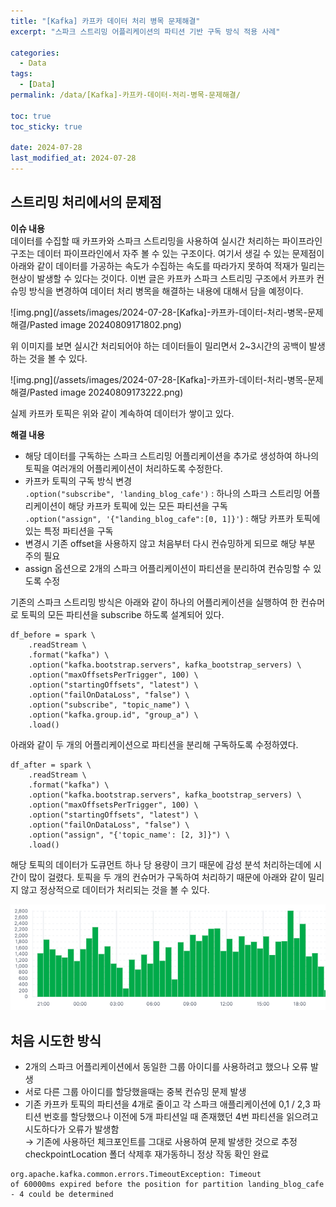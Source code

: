 ```yaml
---  
title: "[Kafka] 카프카 데이터 처리 병목 문제해결"  
excerpt: "스파크 스트리밍 어플리케이션의 파티션 기반 구독 방식 적용 사례"  
  
categories:  
  - Data  
tags:  
  - [Data]  
permalink: /data/[Kafka]-카프카-데이터-처리-병목-문제해결/  
  
toc: true  
toc_sticky: true  
  
date: 2024-07-28  
last_modified_at: 2024-07-28  
---  
```

  
## 스트리밍 처리에서의 문제점
**이슈 내용**  
데이터를 수집할 때 카프카와 스파크 스트리밍을 사용하여 실시간 처리하는 파이프라인 구조는 데이터 파이프라인에서 자주 볼 수 있는 구조이다. 
여기서 생길 수 있는 문제점이 아래와 같이 데이터를 가공하는 속도가 수집하는 속도를 따라가지 못하여 적재가 밀리는 현상이 발생할 수 있다는 것이다. 
이번 글은 카프카 스파크 스트리밍 구조에서 카프카 컨슈밍 방식을 변경하여 데이터 처리 병목을 해결하는 내용에 대해서 담을 예정이다. 

![img.png](/assets/images/2024-07-28-[Kafka]-카프카-데이터-처리-병목-문제해결/Pasted image 20240809171802.png)

위 이미지를 보면 실시간 처리되어야 하는 데이터들이 밀리면서 2~3시간의 공백이 발생하는 것을 볼 수 있다. 

![img.png](/assets/images/2024-07-28-[Kafka]-카프카-데이터-처리-병목-문제해결/Pasted image 20240809173222.png)

실제 카프카 토픽은 위와 같이 계속하여 데이터가 쌓이고 있다. 
  
**해결 내용**  
- 해당 데이터를 구독하는 스파크 스트리밍 어플리케이션을 추가로 생성하여 하나의 토픽을 여러개의 어플리케이션이 처리하도록 수정한다. 
- 카프카 토픽의 구독 방식 변경    
`.option("subscribe", 'landing_blog_cafe')` : 하나의 스파크 스트리밍 어플리케이션이 해당 카프카 토픽에 있는 모든 파티션을 구독    
`.option("assign", '{"landing_blog_cafe":[0, 1]}'`) : 해당 카프카 토픽에 있는 특정 파티션을 구독  
- 변경시 기존 offset을 사용하지 않고 처음부터 다시 컨슈밍하게 되므로 해당 부분 주의 필요  
- assign 옵션으로 2개의 스파크 어플리케이션이 파티션을 분리하여 컨슈밍할 수 있도록 수정  
  

기존의 스파크 스트리밍 방식은 아래와 같이 하나의 어플리케이션을 실행하여 한 컨슈머로 토픽의 모든 파티션을 subscribe 하도록 설계되어 있다.  
```  
df_before = spark \    
    .readStream \    
    .format("kafka") \    
    .option("kafka.bootstrap.servers", kafka_bootstrap_servers) \    
    .option("maxOffsetsPerTrigger", 100) \    
    .option("startingOffsets", "latest") \    
    .option("failOnDataLoss", "false") \    
    .option("subscribe", "topic_name") \    
    .option("kafka.group.id", "group_a") \    
    .load()  
```  

아래와 같이 두 개의 어플리케이션으로 파티션을 분리해 구독하도록 수정하였다.  
```  
df_after = spark \    
    .readStream \    
    .format("kafka") \    
    .option("kafka.bootstrap.servers", kafka_bootstrap_servers) \    
    .option("maxOffsetsPerTrigger", 100) \    
    .option("startingOffsets", "latest") \    
    .option("failOnDataLoss", "false") \    
    .option("assign", "{'topic_name': [2, 3]}") \    
    .load()  
```  

해당 토픽의 데이터가 도큐먼트 하나 당 용량이 크기 때문에 감성 분석 처리하는데에 시간이 많이 걸렸다. 토픽을 두 개의 컨슈머가 구독하여 처리하기 때문에 아래와 같이 밀리지 않고 정상적으로 데이터가 처리되는 것을 볼 수 있다.  

![img.png](/assets/images/2024-07-28-%5BKafka%5D-카프카-데이터-처리-병목-문제해결/img.png)
  
## 처음 시도한 방식  
  
- 2개의 스파크 어플리케이션에서 동일한 그룹 아이디를 사용하려고 했으나 오류 발생  
- 서로 다른 그룹 아이디를 할당했을때는 중복 컨슈밍 문제 발생  
- 기존 카프카 토픽의 파티션을 4개로 줄이고 각 스파크 애플리케이션에 0,1 / 2,3 파티션 번호를 할당했으나 이전에 5개 파티션일 때 존재했던 4번 파티션을 읽으려고 시도하다가 오류가 발생함    
→ 기존에 사용하던 체크포인트를 그대로 사용하여 문제 발생한 것으로 추정 checkpointLocation 폴더 삭제후 재가동하니 정상 작동 확인 완료  
  
```  
org.apache.kafka.common.errors.TimeoutException: Timeout of 60000ms expired before the position for partition landing_blog_cafe - 4 could be determined  
```